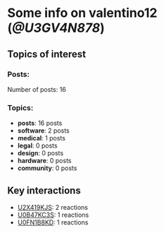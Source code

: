 # Some info on valentino12 (_@U3GV4N878_)


## Topics of interest

### Posts: 

Number of posts: 16

### Topics:

* __posts__: 16 posts
* __software__: 2 posts
* __medical__: 1 posts
* __legal__: 0 posts
* __design__: 0 posts
* __hardware__: 0 posts
* __community__: 0 posts

## Key interactions 

* [U2X419KJS](./U2X419KJS.md): 2 reactions
* [U0B47KC3S](./U0B47KC3S.md): 1 reactions
* [U0FN1B8KD](./U0FN1B8KD.md): 1 reactions
